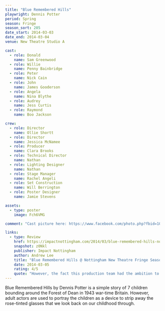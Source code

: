 ```yaml
---
title: "Blue Remembered Hills"
playwright: Dennis Potter
period: Spring
season: Fringe
season_sort: 205
date_start: 2014-03-03
date_end: 2014-03-04
venue: New Theatre Studio A

cast:
  - role: Donald
    name: Sam Greenwood
  - role: Willie
    name: Penny Bainbridge
  - role: Peter
    name: Nick Cain
  - role: John
    name: James Gooderson
  - role: Angela
    name: Nina Blythe
  - role: Audrey
    name: Jess Curtis
  - role: Raymond
    name: Boo Jackson

crew:
  - role: Director
    name: Ollie Shortt
  - role: Director
    name: Jessica McNamee
  - role: Producer
    name: Clara Brooks
  - role: Technical Director
    name: Nathan
  - role: Lighting Designer
    name: Nathan
  - role: Stage Manager
    name: Rachel Angeli
  - role: Set Construction
    name: Will Berrington
  - role: Poster Designer
    name: Jamie Stevens

assets:
  - type: poster
    image: Fch6VMG

comment: "Cast picture here: https://www.facebook.com/photo.php?fbid=10153932403200193&set=a.10150172756095193.403901.571265192&type=3&theater"

links:
  - type: Review
    href: https://impactnottingham.com/2014/03/blue-remembered-hills-nottingham-new-theatre-fringe-season/
    snapshot: z0Nkl
    publisher: Impact Nottingham 
    author: Andrew Lee
    title: "Blue Remembered Hills @ Nottingham New Theatre Fringe Season"
    date: 2014-03-05
    rating: 4/5
    quote: "However, the fact this production team had the ambition to attempt such things at all (two words: smoke machine) is a small miracle in itself, and I don’t fault their missteps in the slightest."
---
```

Blue Remembered Hills by Dennis Potter is a simple story of 7 children bounding around the Forest of Dean in 1943 war-time Britain. However, adult actors are used to portray the children as a device to strip away the rose-tinted glasses that we look back on our childhood through.
